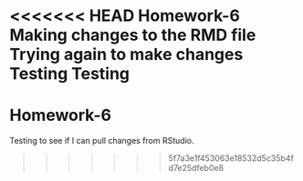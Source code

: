 <<<<<<< HEAD
Homework-6
Making changes to the RMD file
Trying again to make changes
Testing Testing
=======
# Homework-6
Testing to see if I can pull changes from RStudio.
>>>>>>> 5f7a3e1f453063e18532d5c35b4fd7e25dfeb0e8
